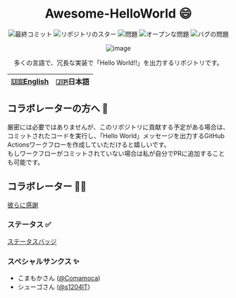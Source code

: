 <div align="center">

# Awesome-HelloWorld 😄

![最終コミット](https://img.shields.io/github/last-commit/HidemaruOwO/Awesome-HelloWorld?style=flat-square)
![リポジトリのスター](https://img.shields.io/github/stars/HidemaruOwO/Awesome-HelloWorld?style=flat-square)
![問題](https://img.shields.io/github/issues/HidemaruOwO/Awesome-HelloWorld?style=flat-square)
![オープンな問題](https://img.shields.io/github/issues-raw/HidemaruOwO/Awesome-HelloWorld?style=flat-square)
![バグの問題](https://img.shields.io/github/issues/HidemaruOwO/Awesome-HelloWorld/bug?style=flat-square)

![image](https://user-images.githubusercontent.com/82384920/222029138-9b381d88-044a-46f7-9faa-c74ff0e512ba.png)

多くの言語で、冗長な実装で「Hello World!!」を出力するリポジトリです。

</div>

<table>
  <thead>
    <tr>
      <th style="text-align:center"><a href="README.md">🇺🇸English</th>
      <th style="text-align:center">🇯🇵日本語</a></th>
    </tr>
  </thead>
</table>

## コラボレーターの方へ 🤝

厳密には必要ではありませんが、このリポジトリに貢献する予定がある場合は、コミットされたコードを実行し、「Hello World」メッセージを出力するGitHub Actionsワークフローを作成していただけると嬉しいです。  
もしワークフローがコミットされていない場合は私が自分でPRに追加することも可能です。

## コラボレーター 🙋‍♂️

[彼らに感謝](https://github.com/HidemaruOwO/Awesome-HelloWorld/tree/master/docs#contributors-%EF%B8%8F)

### ステータス ✅

[ステータスバッジ](https://github.com/HidemaruOwO/Awesome-HelloWorld/tree/master/docs#status-)


### スペシャルサンクス ✨

- こまもかさん ([@Comamoca](https://github.com/comamoca/))
- シューゴさん ([@s1204IT](https://github.com/s1204IT))
